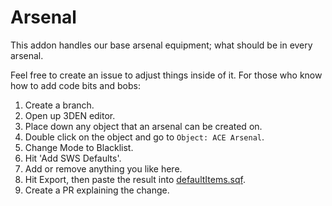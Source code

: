 # Arsenal

This addon handles our base arsenal equipment; what should be in every arsenal.

Feel free to create an issue to adjust things inside of it. For those who know how to add code bits and bobs:

1. Create a branch.
2. Open up 3DEN editor.
3. Place down any object that an arsenal can be created on.
4. Double click on the object and go to `Object: ACE Arsenal`.
5. Change Mode to Blacklist.
6. Hit 'Add SWS Defaults'.
7. Add or remove anything you like here.
8. Hit Export, then paste the result into [defaultItems.sqf](./defaultItems.sqf).
9. Create a PR explaining the change.
